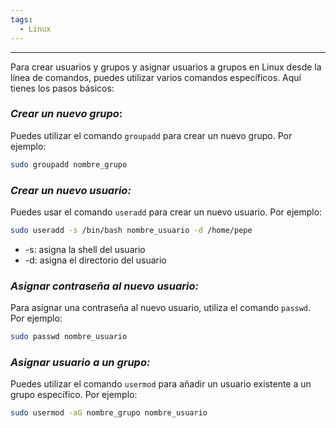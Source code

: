 ```yaml
---
tags:
  - Linux
---
```

 ---
Para crear usuarios y grupos y asignar usuarios a grupos en Linux desde la línea de comandos, puedes utilizar varios comandos específicos. Aquí tienes los pasos básicos:
### ***Crear un nuevo grupo***:
Puedes utilizar el comando `groupadd` para crear un nuevo grupo. Por ejemplo:

```bash
sudo groupadd nombre_grupo
```
### ***Crear un nuevo usuario:***
Puedes usar el comando `useradd` para crear un nuevo usuario. Por ejemplo:

```bash
sudo useradd -s /bin/bash nombre_usuario -d /home/pepe
```

 - -s: asigna la shell del usuario
 - -d: asigna el directorio del usuario
### ***Asignar contraseña al nuevo usuario:***
Para asignar una contraseña al nuevo usuario, utiliza el comando `passwd`. Por ejemplo:

```bash
sudo passwd nombre_usuario
```
### ***Asignar usuario a un grupo:***
Puedes utilizar el comando `usermod` para añadir un usuario existente a un grupo específico. Por ejemplo:

```bash
sudo usermod -aG nombre_grupo nombre_usuario
```

